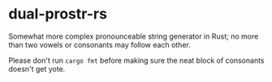 # dual-prostr-rs
Somewhat more complex pronounceable string generator in Rust; no more than two vowels or consonants may follow each other.

Please don't run `cargo fmt` before making sure the neat block of consonants doesn't get yote.

